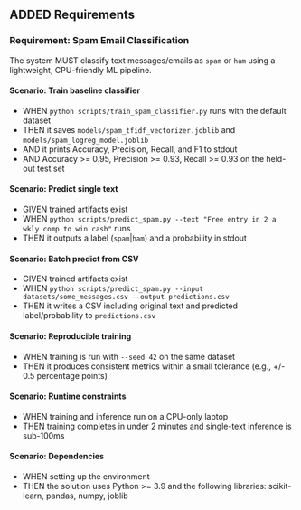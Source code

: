 ## ADDED Requirements

### Requirement: Spam Email Classification
The system MUST classify text messages/emails as `spam` or `ham` using a lightweight, CPU-friendly ML pipeline.

#### Scenario: Train baseline classifier
- WHEN `python scripts/train_spam_classifier.py` runs with the default dataset
- THEN it saves `models/spam_tfidf_vectorizer.joblib` and `models/spam_logreg_model.joblib`
- AND it prints Accuracy, Precision, Recall, and F1 to stdout
- AND Accuracy >= 0.95, Precision >= 0.93, Recall >= 0.93 on the held-out test set

#### Scenario: Predict single text
- GIVEN trained artifacts exist
- WHEN `python scripts/predict_spam.py --text "Free entry in 2 a wkly comp to win cash"` runs
- THEN it outputs a label (`spam`|`ham`) and a probability in stdout

#### Scenario: Batch predict from CSV
- GIVEN trained artifacts exist
- WHEN `python scripts/predict_spam.py --input datasets/some_messages.csv --output predictions.csv`
- THEN it writes a CSV including original text and predicted label/probability to `predictions.csv`

#### Scenario: Reproducible training
- WHEN training is run with `--seed 42` on the same dataset
- THEN it produces consistent metrics within a small tolerance (e.g., +/- 0.5 percentage points)

#### Scenario: Runtime constraints
- WHEN training and inference run on a CPU-only laptop
- THEN training completes in under 2 minutes and single-text inference is sub-100ms

#### Scenario: Dependencies
- WHEN setting up the environment
- THEN the solution uses Python >= 3.9 and the following libraries: scikit-learn, pandas, numpy, joblib
